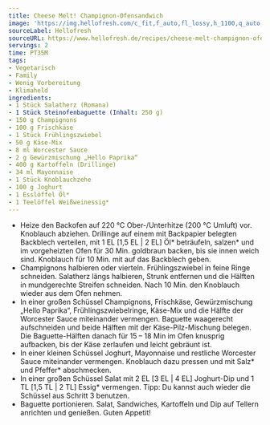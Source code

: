 ```yaml
---
title: Cheese Melt! Champignon-Ofensandwich
image: 'https://img.hellofresh.com/c_fit,f_auto,fl_lossy,h_1100,q_auto,w_2600/hellofresh_s3/image/cheese-melt-champignon-ofensandwich-265e7248.jpg'
sourceLabel: Hellofresh
sourceURL: https://www.hellofresh.de/recipes/cheese-melt-champignon-ofensandwich-6242da91cb013b7f596c9b8c
servings: 2
time: PT35M
tags:
- Vegetarisch
- Family
- Wenig Vorbereitung
- Klimaheld
ingredients:
- 1 Stück Salatherz (Romana)
- 1 Stück Steinofenbaguette (Inhalt: 250 g)
- 150 g Champignons
- 100 g Frischkäse
- 1 Stück Frühlingszwiebel
- 50 g Käse-Mix
- 8 ml Worcester Sauce
- 2 g Gewürzmischung „Hello Paprika“
- 400 g Kartoffeln (Drillinge)
- 34 ml Mayonnaise
- 1 Stück Knoblauchzehe
- 100 g Joghurt
- 1 Esslöffel Öl*
- 1 Teelöffel Weißweinessig*
---
```


- Heize den Backofen auf 220 °C Ober-/Unterhitze (200 °C Umluft) vor.  Knoblauch abziehen.  Drillinge auf einem mit Backpapier belegten Backblech verteilen, mit 1 EL [1,5 EL | 2 EL] Öl\* beträufeln, salzen\* und im vorgeheizten Ofen für 30 Min. goldbraun backen, bis sie innen weich sind.  Knoblauch für 10 Min. mit auf das Backblech geben.
- Champignons halbieren oder vierteln.  Frühlingszwiebel in feine Ringe schneiden.  Salatherz längs halbieren, Strunk entfernen und die Hälften in mundgerechte Streifen schneiden.  Nach 10 Min. den Knoblauch wieder aus dem Ofen nehmen.
- In einer großen Schüssel Champignons, Frischkäse, Gewürzmischung „Hello Paprika“, Frühlingszwiebelringe, Käse-Mix und die Hälfte der Worcester Sauce miteinander vermengen.  Baguette waagerecht aufschneiden und beide Hälften mit der Käse-Pilz-Mischung belegen.  Die Baguette-Hälften danach für 15 – 18 Min im Ofen knusprig aufbacken, bis der Käse zerlaufen und leicht gebräunt ist.
- In einer kleinen Schüssel Joghurt, Mayonnaise und restliche Worcester Sauce miteinander vermengen.  Knoblauch dazu pressen und mit Salz\* und Pfeffer\* abschmecken.
- In einer großen Schüssel Salat mit 2 EL [3 EL | 4 EL] Joghurt-Dip und 1 TL [1,5 TL | 2 TL] Essig\* vermengen. Tipp: Du kannst auch wieder die Schüssel aus Schritt 3 benutzen.
- Baguette portionieren. Salat, Sandwiches, Kartoffeln und Dip auf Tellern anrichten und genießen.  Guten Appetit!
